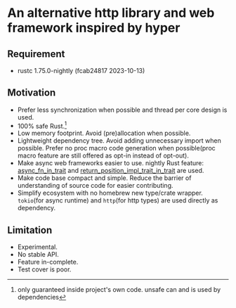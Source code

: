 # An alternative http library and web framework inspired by hyper

## Requirement
- rustc 1.75.0-nightly (fcab24817 2023-10-13)

## Motivation
- Prefer less synchronization when possible and thread per core design is used.
- 100% safe Rust.[^1]
- Low memory footprint. Avoid (pre)allocation when possible.
- Lightweight dependency tree. Avoid adding unnecessary import when possible. Prefer no proc macro code generation when possible(proc macro feature are still offered as opt-in instead of opt-out).
- Make async web frameworks easier to use. nightly Rust feature: [async_fn_in_trait](https://github.com/rust-lang/rust/pull/115822) and [return_position_impl_trait_in_trait](https://github.com/rust-lang/rust/pull/115822) are used.
- Make code base compact and simple. Reduce the barrier of understanding of source code for easier contributing.
- Simplify ecosystem with no homebrew new type/crate wrapper. `tokio`(for async runtime) and `http`(for http types) are used directly as dependency.

## Limitation
- Experimental.
- No stable API.
- Feature in-complete.
- Test cover is poor.

[^1]: only guaranteed inside project's own code. unsafe can and is used by dependencies
